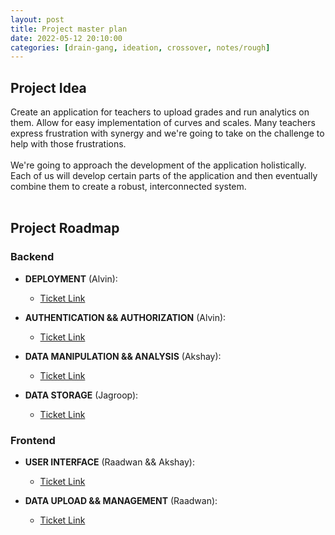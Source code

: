 ```yaml
---
layout: post
title: Project master plan
date: 2022-05-12 20:10:00
categories: [drain-gang, ideation, crossover, notes/rough]
---
```


## Project Idea
Create an application for teachers to upload grades and run analytics on them. Allow for easy implementation of curves and scales. Many teachers express frustration with synergy and we're going to take on the challenge to help with those frustrations. 
<br>
<br>
We're going to approach the development of the application holistically. Each of us will develop certain parts of the application and then eventually combine them to create a robust, interconnected system. 
<br>
<br>

## Project Roadmap

### Backend

- **DEPLOYMENT** (Alvin):
  - [Ticket Link](https://github.com/raad1masum/Drain-Gang/issues/13)

- **AUTHENTICATION && AUTHORIZATION** (Alvin):
  - [Ticket Link](https://github.com/raad1masum/Drain-Gang/issues/12)

- **DATA MANIPULATION && ANALYSIS** (Akshay):
  - [Ticket Link](https://github.com/raad1masum/Drain-Gang/issues/11)

- **DATA STORAGE** (Jagroop):
  - [Ticket Link](https://github.com/raad1masum/Drain-Gang/issues/10)

### Frontend

- **USER INTERFACE** (Raadwan && Akshay):
  - [Ticket Link](https://github.com/raad1masum/Drain-Gang/issues/9)

- **DATA UPLOAD && MANAGEMENT** (Raadwan):
  - [Ticket Link](https://github.com/raad1masum/Drain-Gang/issues/8)
